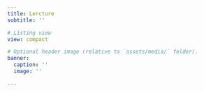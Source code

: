 ```yaml
---
title: Lercture
subtitle: ''

# Listing view
view: compact

# Optional header image (relative to `assets/media/` folder).
banner:
  caption: ''
  image: ''
  
---
```

 